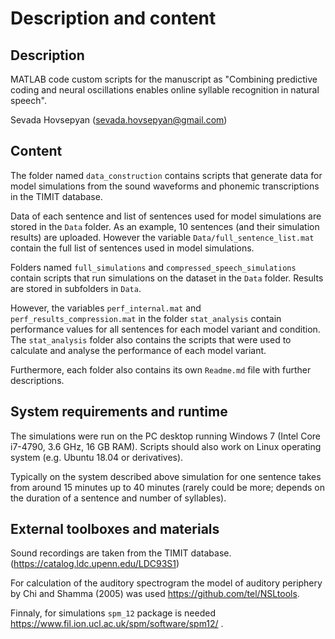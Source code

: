 # Description and content

## Description
MATLAB code custom scripts for the manuscript as "Combining predictive coding and neural oscillations enables online syllable recognition in natural speech".

Sevada Hovsepyan (sevada.hovsepyan@gmail.com)

## Content

The folder named `data_construction` contains scripts that generate data for model simulations from the sound waveforms and phonemic transcriptions in the TIMIT database.

Data of each sentence and list of sentences used for model simulations are stored in the `Data` folder. As an example, 10 sentences (and their simulation results) are uploaded. However the variable `Data/full_sentence_list.mat` contain the full list of sentences used in model simulations. 

Folders named `full_simulations` and `compressed_speech_simulations` contain scripts that run simulations on the dataset in the `Data` folder. Results are stored in subfolders in `Data`.

However, the variables `perf_internal.mat` and `perf_results_compression.mat` in the folder `stat_analysis` contain performance values for all sentences for each model variant and condition. The `stat_analysis` folder also contains the scripts that were used to calculate and analyse the performance of each model variant.

Furthermore, each folder also contains its own `Readme.md` file with further descriptions.

## System requirements and runtime

The simulations were run on the PC desktop running Windows 7 (Intel Core i7-4790, 3.6 GHz, 16 GB RAM). Scripts should also work on Linux operating system (e.g. Ubuntu 18.04 or derivatives).

Typically on the system described above simulation for one sentence takes from around 15 minutes up to 40 minutes (rarely could be more; depends on the duration of a sentence and number of syllables). 

## External toolboxes and materials

Sound recordings are taken from the TIMIT database. (https://catalog.ldc.upenn.edu/LDC93S1)

For calculation of the auditory spectrogram the model of auditory periphery by Chi and Shamma (2005) was used https://github.com/tel/NSLtools. 

Finnaly, for simulations `spm_12` package is needed  https://www.fil.ion.ucl.ac.uk/spm/software/spm12/ .
